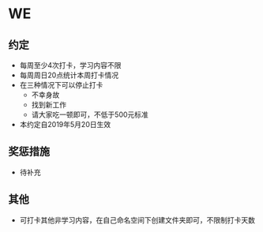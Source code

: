 # WE

## 约定
- 每周至少4次打卡，学习内容不限
- 每周周日20点统计本周打卡情况
- 在三种情况下可以停止打卡
    - 不幸身故
    - 找到新工作
    - 请大家吃一顿即可，不低于500元标准
- 本约定自2019年5月20日生效

## 奖惩措施 
- 待补充

## 其他
- 可打卡其他非学习内容，在自己命名空间下创建文件夹即可，不限制打卡天数


